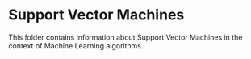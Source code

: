 # Support Vector Machines

This folder contains information about Support Vector Machines in the context of Machine Learning algorithms.